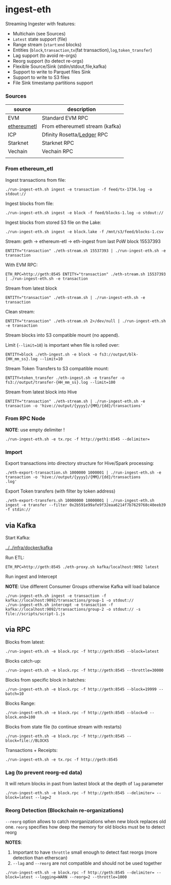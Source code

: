 # ingest-eth

Streaming Ingester with features:

- Multichain (see Sources)
- `Latest` state support (file)
- Range stream (`start`:`end` blocks)
- Entities (`block`,`transaction`,`tx`(fat transaction),`log`,`token_transfer`)
- Lag support (to avoid re-orgs)
- Reorg support (to detect re-orgs)
- Flexible Source/Sink (stdin/stdout,file,kafka)
- Support to write to Parquet files Sink
- Support to write to S3 files
- File Sink timestamp partitions support


### Sources
| source | description |
|-------------|--------------|
| EVM    |  Standard EVM RPC             |
| [ethereumetl](https://github.com/syspulse/ethereum-etl)    | From ethereumetl stream (kafka) |
| ICP | Dfinity Rosetta/[Ledger](https://ledger-api.internetcomputer.org/swagger-ui/#/) RPC |
| Starknet | Starknet RPC |
| Vechain | Vechain RPC |
|     | 


### From ethereum_etl

Ingest transactions from file:
```
./run-ingest-eth.sh ingest -e transaction -f feed/tx-1734.log -o stdout://
```

Ingest blocks from file:
```
./run-ingest-eth.sh ingest -e block -f feed/blocks-1.log -o stdout://
```

Ingest blocks from stored S3 file on the Lake:
```
./run-ingest-eth.sh ingest -e block.lake -f /mnt/s3/feed/blocks-1.csv
```

Stream: geth -> ethereum-etl -> eth-ingest from last PoW block 15537393

```
ENTITY="transaction" ./eth-stream.sh 15537393 | ./run-ingest-eth.sh -e transaction
```

With EVM RPC:
```
ETH_RPC=http://geth:8545 ENTITY="transaction" ./eth-stream.sh 15537393 | ./run-ingest-eth.sh -e transaction
```


Stream from latest block

```
ENTITY="transaction" ./eth-stream.sh | ./run-ingest-eth.sh -e transaction
```

Clean stream:
```
ENTITY="transaction" ./eth-stream.sh 2>/dev/null | ./run-ingest-eth.sh -e transaction
```

Stream blocks into S3 compatible mount (no append).

Limit (`--limit=10`) is important when file is rolled over:

```
ENTITY=block ./eth-ingest.sh -e block -o fs3://output/blk-{HH_mm_ss}.log --limit=10
```

Stream Token Transfers to S3 compatible mount:

```
ENTITY=token_transfer ./eth-ingest.sh -e transfer -o fs3://output/transfer-{HH_mm_ss}.log --limit=100
```

Stream from latest block into Hive

```
ENTITY="transaction" ./eth-stream.sh | ./run-ingest-eth.sh -e transaction -o 'hive://output/{yyyy}/{MM}/{dd}/transactions'
```

### From RPC Node

__NOTE__: use empty delimiter !

```
./run-ingest-eth.sh -e tx.rpc -f http://geth1:8545 --delimiter=
```


### Import

Export transactions into directory structure for Hive/Spark processing:

```
./eth-export-transaction.sh 1000000 1000001 | ./run-ingest-eth.sh -e transaction -o 'hive://output/{yyyy}/{MM}/{dd}/transactions
.log'
```

Export Token transfers (with filter by token address)

```
./eth-export-transfers.sh 10000000 10000001 | ./run-ingest-eth.sh ingest -e transfer --filter 0x2b591e99afe9f32eaa6214f7b7629768c40eeb39 -f stdin://
```

## via Kafka

Start Kafka:

[../../infra/docker/kafka](../../infra/docker/kafka)

Run ETL:
```
ETH_RPC=http://geth:8545 ./eth-proxy.sh kafka/localhost:9092 latest
```

Run ingest and Intercept 

__NOTE__: Use different Consumer Groups otherwise Kafka will load balance

```
./run-ingest-eth.sh ingest -e transaction -f kafka://localhost:9092/transactions/group-1 -o stdout://
./run-ingest-eth.sh intercept -e transaction -f kafka://localhost:9092/transactions/group-2 -o stdout:// -s file://scripts/script-1.js
```

## via RPC

Blocks from latest:
```
./run-ingest-eth.sh -e block.rpc -f http://geth:8545 --block=latest 
```

Blocks catch-up:
```
./run-ingest-eth.sh -e block.rpc -f http://geth:8545 --throttle=30000
```

Blocks from specific block in batches:
```
./run-ingest-eth.sh -e block.rpc -f http://geth:8545 --block=19999 --batch=10
```

Blocks Range:
```
./run-ingest-eth.sh -e block.rpc -f http://geth:8545 --block=0 --block.end=100
```

Blocks from state file (to continue stream with restarts)
```
./run-ingest-eth.sh -e block.rpc -f http://geth:8545 --block=file://BLOCKS 
```

Transactions + Receipts:
```
./run-ingest-eth.sh -e tx.rpc -f http://geth:8545
```

### Lag (to prevent reorg-ed data)

It will return blocks in past from lastest block at the depth of `lag` parameter

```
./run-ingest-eth.sh -e block.rpc -f http://geth:8545 --delimiter= --block=latest --lag=2 
```

### Reorg Detection (Blockchain re-organizations)

`--reorg` option allows to catch reorganizations when new block replaces old one. `reorg` specifies how deep the memory for old blocks must be to detect reorg

__NOTES__: 
1. Important to have `throttle` small enough to detect fast reorgs (more detection than etherscan)
2. `--lag` and `--reorg` are not compatible and should not be used together

```
./run-ingest-eth.sh -e block.rpc -f http://geth:8545 --delimiter= --block=latest --logging=WARN --reorg=2 --throttle=1000
```

